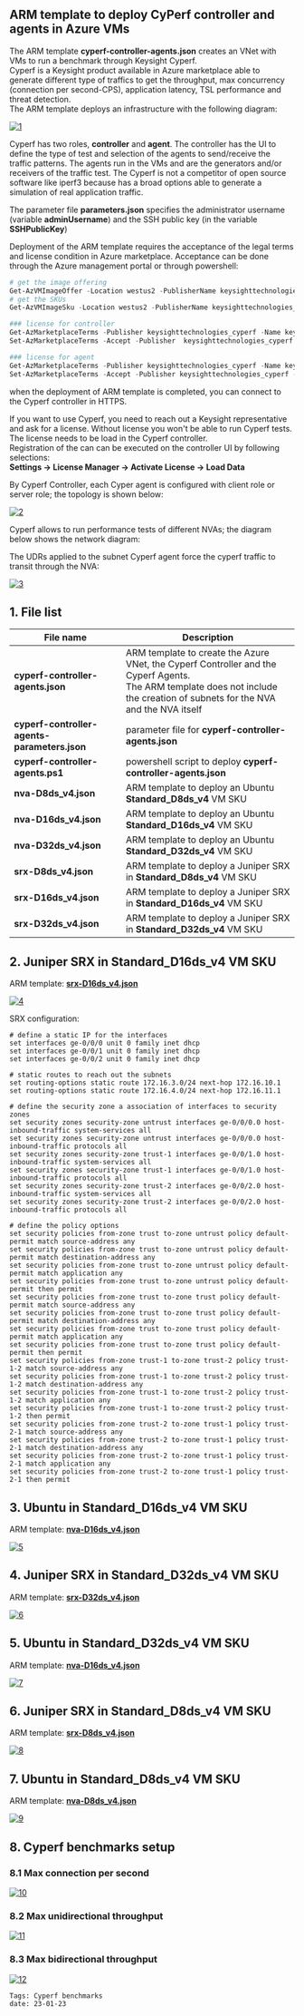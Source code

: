<properties
pageTitle= 'ARM template to deploy CyPerf controller and agents in Azure VMs'
description= "ARM template to deploy CyPerf controller and agents in Azure VMs"
documentationcenter: github
services=""
documentationCenter="github"
authors="fabferri"
manager=""
editor=""/>

<tags
   ms.service="configuration-Example-Azure"
   ms.devlang="na"
   ms.topic="article"
   ms.tgt_pltfrm="na"
   ms.workload="na"
   ms.date="10/01/2023"
   ms.author="fabferri" />

## ARM template to deploy CyPerf controller and agents in Azure VMs
The ARM template **cyperf-controller-agents.json** creates an VNet with VMs to run a benchmark through Keysight Cyperf. <br>
Cyperf is a Keysight product available in Azure marketplace able to generate different type of traffics to get the throughput, max concurrency (connection per second-CPS), application latency, TSL performance and threat detection. <br>
The ARM template deploys an infrastructure with the following diagram: 


[![1]][1]


Cyperf has two roles, **controller** and **agent**. The controller has the UI to define the type of test and selection of the agents to send/receive the traffic patterns. The agents run in the VMs and are the generators and/or receivers of the traffic test. 
The Cyperf is not a competitor of open source software like iperf3 because has a broad options able to generate a simulation of real application traffic. 


The parameter file **parameters.json** specifies the administrator username (variable **adminUsername**) and the SSH public key (in the variable **SSHPublicKey**)


Deployment of the ARM template requires the acceptance of the legal terms and license condition in Azure marketplace. Acceptance can be done through the Azure management portal or through powershell:
```powershell
# get the image offering
Get-AzVMImageOffer -Location westus2 -PublisherName keysighttechnologies_cyperf
# get the SKUs
Get-AzVMImageSku -Location westus2 -PublisherName keysighttechnologies_cyperf -Offer keysight-cyperf

### license for controller
Get-AzMarketplaceTerms -Publisher keysighttechnologies_cyperf -Name keysight-cyperf-controller -Product keysight-cyperf
Set-AzMarketplaceTerms -Accept -Publisher  keysighttechnologies_cyperf -Name keysight-cyperf-controller -Product keysight-cyperf

### license for agent
Get-AzMarketplaceTerms -Publisher keysighttechnologies_cyperf -Name keysight-cyperf-agent -Product keysight-cyperf
Set-AzMarketplaceTerms -Accept -Publisher keysighttechnologies_cyperf -Name keysight-cyperf-agent -Product keysight-cyperf
```

when the deployment of ARM template is completed, you can connect to the Cyperf controller in HTTPS. 

If you want to use Cyperf, you need to reach out a Keysight representative and ask for a license. Without license you won't be able to run Cyperf tests. The license needs to be load in the Cyperf controller. <br>
Registration of the can can be executed on the controller UI by following selections: <br>
**Settings -> License Manager -> Activate License -> Load Data**

By Cyperf Controller, each Cyper agent is configured with client role or server role; the topology is shown below:

[![2]][2]


Cyperf allows to run performance tests of different NVAs; the diagram below shows the network diagram:


The UDRs applied to the subnet Cyperf agent force the cyperf traffic to transit through the NVA:

[![3]][3]


## <a name="list of files"></a>1. File list
| File name                         | Description                                                                             |
| --------------------------------- | --------------------------------------------------------------------------------------- |
| **cyperf-controller-agents.json** | ARM template to create the Azure VNet, the Cyperf Controller and the Cyperf Agents. <br> The ARM template does not include the creation of subnets for the NVA and the NVA itself                                                                            |
| **cyperf-controller-agents-parameters.json** | parameter file for **cyperf-controller-agents.json**                         |
| **cyperf-controller-agents.ps1**  |  powershell script to deploy **cyperf-controller-agents.json**                          |
| **nva-D8ds_v4.json**              | ARM template to deploy an Ubuntu **Standard_D8ds_v4** VM SKU                            |
| **nva-D16ds_v4.json**             | ARM template to deploy an Ubuntu **Standard_D16ds_v4** VM SKU                           |
| **nva-D32ds_v4.json**             | ARM template to deploy an Ubuntu **Standard_D32ds_v4** VM SKU                           |
| **srx-D8ds_v4.json**              | ARM template to deploy a Juniper SRX in **Standard_D8ds_v4** VM SKU                     |
| **srx-D16ds_v4.json**             | ARM template to deploy a Juniper SRX in **Standard_D16ds_v4** VM SKU                    |
| **srx-D32ds_v4.json**             | ARM template to deploy a Juniper SRX in **Standard_D32ds_v4** VM SKU                    |


## <a name="list of files"></a>2. Juniper SRX in Standard_D16ds_v4 VM SKU
ARM template: <ins>**srx-D16ds_v4.json**</ins>

[![4]][4]

SRX configuration:

```console
# define a static IP for the interfaces
set interfaces ge-0/0/0 unit 0 family inet dhcp
set interfaces ge-0/0/1 unit 0 family inet dhcp
set interfaces ge-0/0/2 unit 0 family inet dhcp

# static routes to reach out the subnets
set routing-options static route 172.16.3.0/24 next-hop 172.16.10.1
set routing-options static route 172.16.4.0/24 next-hop 172.16.11.1

# define the security zone a association of interfaces to security zones
set security zones security-zone untrust interfaces ge-0/0/0.0 host-inbound-traffic system-services all
set security zones security-zone untrust interfaces ge-0/0/0.0 host-inbound-traffic protocols all
set security zones security-zone trust-1 interfaces ge-0/0/1.0 host-inbound-traffic system-services all
set security zones security-zone trust-1 interfaces ge-0/0/1.0 host-inbound-traffic protocols all
set security zones security-zone trust-2 interfaces ge-0/0/2.0 host-inbound-traffic system-services all
set security zones security-zone trust-2 interfaces ge-0/0/2.0 host-inbound-traffic protocols all

# define the policy options
set security policies from-zone trust to-zone untrust policy default-permit match source-address any
set security policies from-zone trust to-zone untrust policy default-permit match destination-address any
set security policies from-zone trust to-zone untrust policy default-permit match application any
set security policies from-zone trust to-zone untrust policy default-permit then permit
set security policies from-zone trust to-zone trust policy default-permit match source-address any
set security policies from-zone trust to-zone trust policy default-permit match destination-address any
set security policies from-zone trust to-zone trust policy default-permit match application any
set security policies from-zone trust to-zone trust policy default-permit then permit
set security policies from-zone trust-1 to-zone trust-2 policy trust-1-2 match source-address any
set security policies from-zone trust-1 to-zone trust-2 policy trust-1-2 match destination-address any
set security policies from-zone trust-1 to-zone trust-2 policy trust-1-2 match application any
set security policies from-zone trust-1 to-zone trust-2 policy trust-1-2 then permit
set security policies from-zone trust-2 to-zone trust-1 policy trust-2-1 match source-address any
set security policies from-zone trust-2 to-zone trust-1 policy trust-2-1 match destination-address any
set security policies from-zone trust-2 to-zone trust-1 policy trust-2-1 match application any
set security policies from-zone trust-2 to-zone trust-1 policy trust-2-1 then permit
```

## <a name="list of files"></a>3. Ubuntu in Standard_D16ds_v4 VM SKU
ARM template: <ins>**nva-D16ds_v4.json**</ins>

[![5]][5]

## <a name="list of files"></a>4. Juniper SRX in Standard_D32ds_v4 VM SKU
ARM template: <ins>**srx-D32ds_v4.json**</ins>

[![6]][6]

## <a name="list of files"></a>5. Ubuntu in Standard_D32ds_v4 VM SKU
ARM template: <ins>**nva-D16ds_v4.json**</ins>

[![7]][7]

## <a name="list of files"></a>6. Juniper SRX in Standard_D8ds_v4 VM SKU
ARM template: <ins>**srx-D8ds_v4.json**</ins>

[![8]][8]

## <a name="list of files"></a>7. Ubuntu in Standard_D8ds_v4 VM SKU
ARM template: <ins>**nva-D8ds_v4.json**</ins>

[![9]][9]

## <a name="Cyperf benchmarks"></a>8. Cyperf benchmarks setup

### <a name="Cyperf benchmarks:CPS"></a>8.1 Max connection per second
[![10]][10]

### <a name="Cyperf benchmarks: unidirectional throughout"></a>8.2 Max unidirectional throughput

[![11]][11]

### <a name="Cyperf benchmarks: bidirectional throughout"></a>8.3 Max bidirectional throughput

[![12]][12]


`Tags: Cyperf benchmarks` <br>
`date: 23-01-23`


<!--Image References-->
[1]: ./media/network-diagram1.png "Cyperf deployment"
[2]: ./media/network-diagram2.png "Cyperf topology configuration"
[3]: ./media/network-diagram3.png "network diagram"
[4]: ./media/network-diagram4.png "Juniper SRX in Standard_D16ds_v4"
[5]: ./media/network-diagram5.png "Ubuntu in Standard_D16ds_v4"
[6]: ./media/network-diagram6.png "Juniper SRX in Standard_D32ds_v4"
[7]: ./media/network-diagram7.png "Ubuntu in Standard_D32ds_v4"
[8]: ./media/network-diagram8.png "Juniper SRX in Standard_D8ds_v4"
[9]: ./media/network-diagram9.png "Ubuntu in Standard_D8ds_v4"
[10]: ./media/network-diagram10.png "Cyperf: Max connection per second"
[11]: ./media/network-diagram11.png "Cyperf: Max unidirectional throughput"
[12]: ./media/network-diagram12.png "Cyperf: Max bidirectional throughput"
<!--Link References-->


